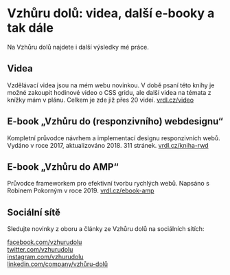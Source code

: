# Vzhůru dolů: videa, další e-booky a tak dále

Na Vzhůru dolů najdete i další výsledky mé práce.

## Videa

Vzdělávací videa jsou na mém webu novinkou. V době psaní této knihy je možné zakoupit hodinové video o CSS gridu, ale další videa na témata z knížky mám v plánu. Celkem je zde již přes 20 videí. [vrdl.cz/video](https://www.vzhurudolu.cz/video)

## E-book „Vzhůru do (responzivního) webdesignu“

Kompletní průvodce návrhem a implementací designu responzivních webů. Vydáno v roce 2017, aktualizováno 2018. 311 stránek. [vrdl.cz/kniha-rwd](https://www.vzhurudolu.cz/kniha-responzivni-design)

## E-book „Vzhůru do AMP“

Průvodce frameworkem pro efektivní tvorbu rychlých webů. Napsáno s Robinem Pokorným v roce 2019. [vrdl.cz/ebook-amp](https://www.vzhurudolu.cz/ebook-amp/)

## Sociální sítě

Sledujte novinky z oboru a články ze Vzhůru dolů na sociálních sítích:

[facebook.com/vzhurudolu](https://www.facebook.com/VzhuruDolu/)  
[twitter.com/vzhurudolu](https://twitter.com/vzhurudolu)  
[instagram.com/vzhurudolu](https://www.instagram.com/vzhurudolu/)  
[linkedin.com/company/vzhůru-dolů](https://www.linkedin.com/company/vzh%C5%AFru-dol%C5%AF/)
